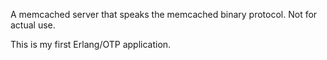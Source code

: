 A memcached server that speaks the memcached binary protocol. Not for actual use.

This is my first Erlang/OTP application.
